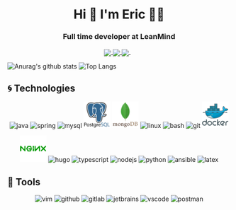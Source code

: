 <h1 align='center'>
  Hi 👋 I'm Eric 👨‍💻
</h1>
<h3 align="center">Full time developer at LeanMind</h3>


<p align='center'>
   <a href="https://gitlab.com/ericdriussi">
    <img align="center" src="https://img.shields.io/badge/gitlab-%230077B5.svg?&style=for-the-badge&logo=gitlab&logoColor=white" />
  </a>
  <a href="https://unixmagick.xyz/">
   <img align="center" src="https://img.shields.io/badge/-unixmagick-E34F26?style=for-the-badge&logo=HTML5;logoColor=white" />
  </a>
  
  <a href="https://www.linkedin.com/in/eric-driussi/">
    <img align="center" src="https://img.shields.io/badge/linkedin-%230077B5.svg?&style=for-the-badge&logo=linkedin&logoColor=white" />
  </a>&nbsp;&nbsp;
  
</p>

  ![Anurag's github stats](https://github-readme-stats.vercel.app/api?username=EricDriussi&show_icons=true&theme=tokyonight)
  ![Top Langs](https://github-readme-stats.vercel.app/api/top-langs/?username=EricDriussi&layout=compact&theme=tokyonight)
  
  

## 🌀 Technologies

<p align="center">
<img src="https://www.vectorlogo.zone/logos/java/java-icon.svg" alt="java" width="60" height="60"/> 
<img src="https://www.vectorlogo.zone/logos/springio/springio-icon.svg" alt="spring"  width="60" height="60"/>
<img src="https://www.vectorlogo.zone/logos/mysql/mysql-icon.svg" alt="mysql" width="60" height="60"/> 
<img src="https://raw.githubusercontent.com/devicons/devicon/master/icons/postgresql/postgresql-original-wordmark.svg" alt="postgresql"  width="60" height="60"/>
<img src="https://raw.githubusercontent.com/devicons/devicon/master/icons/mongodb/mongodb-original-wordmark.svg" alt="mongodb"  width="60" height="60"/>
<img src="https://www.vectorlogo.zone/logos/linux/linux-icon.svg" alt="linux" width="60" height="60"/> 
<img src="https://www.vectorlogo.zone/logos/gnu_bash/gnu_bash-icon.svg" alt="bash" width="60" height="60"/> 
<img src="https://www.vectorlogo.zone/logos/git-scm/git-scm-icon.svg" alt="git" width="60" height="60"/> 
<img src="https://raw.githubusercontent.com/devicons/devicon/master/icons/docker/docker-original-wordmark.svg" alt="docker"  width="60" height="60"/>
</p>

<p align="center">
<img src="https://raw.githubusercontent.com/devicons/devicon/master/icons/nginx/nginx-original.svg" alt="nginx"  width="60" height="60"/>
<img src="https://api.iconify.design/logos-hugo.svg" alt="hugo"  width="60" height="60"/>
<img src="https://www.vectorlogo.zone/logos/typescriptlang/typescriptlang-icon.svg" alt="typescript" width="60" height="60"/>
<img src="https://www.vectorlogo.zone/logos/nodejs/nodejs-icon.svg" alt="nodejs" width="60" height="60"/>  
<img src="https://www.vectorlogo.zone/logos/python/python-icon.svg" alt="python" width="60" height="60"/>  
<img src="https://www.vectorlogo.zone/logos/ansible/ansible-icon.svg" alt="ansible" width="60" height="60"/>  
<img src="https://github.com/file-icons/icons/blob/master/svg/LaTeX.svg" alt="latex" width="60" height="60"/>  
</p>



## 🔧 Tools
<p align="center">

<img src="https://www.vectorlogo.zone/logos/vim/vim-icon.svg" alt="vim"  width="60" height="60"/>
<img src="https://www.vectorlogo.zone/logos/github/github-icon.svg" alt="github"  width="60" height="60"/>
<img src="https://www.vectorlogo.zone/logos/gitlab/gitlab-icon.svg" alt="gitlab"  width="60" height="60"/>
<img src="https://www.vectorlogo.zone/logos/jetbrains/jetbrains-icon.svg" alt="jetbrains"  width="60" height="60"/>
<img src="https://www.vectorlogo.zone/logos/visualstudio_code/visualstudio_code-icon.svg" alt="vscode"  width="60" height="60"/>
<img src="https://www.vectorlogo.zone/logos/getpostman/getpostman-icon.svg" alt="postman"  width="60" height="60"/>

</p>


<!--
**EricDriussi/EricDriussi** is a ✨ _special_ ✨ repository because its `README.md` (this file) appears on your GitHub profile.

Here are some ideas to get you started:

- 🔭 I’m currently working on ...
- 🌱 I’m currently learning ...
- 👯 I’m looking to collaborate on ...
- 🤔 I’m looking for help with ...
- 💬 Ask me about ...
- 📫 How to reach me: ...
- 😄 Pronouns: ...
- ⚡ Fun fact: ...
-->

